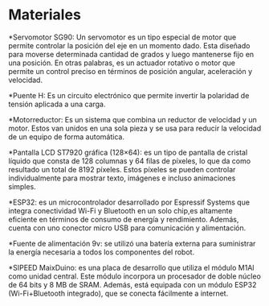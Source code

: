 
# Materiales

*Servomotor SG90: Un servomotor es un tipo especial de motor que permite controlar la posición del eje en un momento dado. Esta diseñado
para moverse determinada cantidad de grados y luego mantenerse fijo en una posición. En otras palabras, es un actuador rotativo o motor que
permite un control preciso en términos de posición angular, aceleración y velocidad.

*Puente H: Es un circuito electrónico que permite invertir la polaridad de tensión aplicada a una carga.

*Motorreductor: Es un sistema que combina un reductor de velocidad y un motor. Estos van unidos en una sola pieza y se usa para reducir la
velocidad de un equipo de forma automática.

*Pantalla LCD ST7920 gráfica (128×64): es un tipo de pantalla de cristal líquido que consta de 128 columnas y 64 filas de píxeles, lo que da
como resultado un total de 8192 píxeles. Estos píxeles se pueden controlar individualmente para mostrar texto, imágenes e incluso animaciones simples.


*ESP32: es un microcontrolador desarrollado por Espressif Systems que integra conectividad Wi-Fi y Bluetooth en un solo chip,es altamente eficiente en
términos de consumo de energía y rendimiento. Además, cuenta con uno conector micro USB para comunicación y alimentación.

*Fuente de alimentación 9v: se utilizó una batería externa para suministrar la energía necesaria a todos los componentes del robot.

*SIPEED MaixDuino: es una placa de desarrollo que utiliza el módulo M1Al como unidad central. Este módulo incorpora un procesador de doble
núcleo de 64 bits y 8 MB de SRAM. Además, está equipada con un módulo ESP32 (Wi-Fi+Bluetooth integrado), que se conecta fácilmente a internet.
